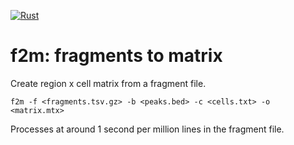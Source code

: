 [![Rust](https://github.com/stuart-lab/f2m/actions/workflows/rust.yml/badge.svg)](https://github.com/stuart-lab/f2m/actions/workflows/rust.yml)

# f2m: fragments to matrix

Create region x cell matrix from a fragment file.

```
f2m -f <fragments.tsv.gz> -b <peaks.bed> -c <cells.txt> -o <matrix.mtx>
```

Processes at around 1 second per million lines in the fragment file.